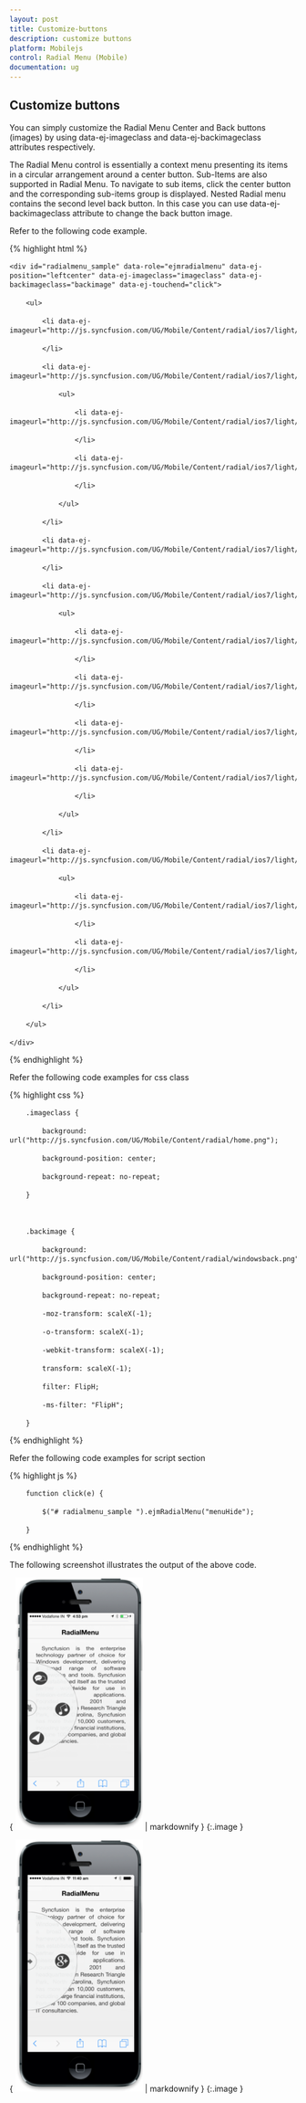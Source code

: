 ```yaml
---
layout: post
title: Customize-buttons
description: customize buttons
platform: Mobilejs
control: Radial Menu (Mobile)
documentation: ug
---
```


## Customize buttons

You can simply customize the Radial Menu Center and Back buttons (images) by using data-ej-imageclass and data-ej-backimageclass attributes respectively. 

The Radial Menu control is essentially a context menu presenting its items in a circular arrangement around a center button. Sub-Items are also supported in Radial Menu. To navigate to sub items, click the center button and the corresponding sub-items group is displayed. Nested Radial menu contains the second level back button. In this case you can use data-ej-backimageclass attribute to change the back button image. 

Refer to the following code example.

{% highlight html %}



    <div id="radialmenu_sample" data-role="ejmradialmenu" data-ej-position="leftcenter" data-ej-imageclass="imageclass" data-ej-backimageclass="backimage" data-ej-touchend="click">

        <ul>

            <li data-ej-imageurl="http://js.syncfusion.com/UG/Mobile/Content/radial/ios7/light/music.png">

            </li>

            <li data-ej-imageurl="http://js.syncfusion.com/UG/Mobile/Content/radial/ios7/light/social.png">

                <ul>

                    <li data-ej-imageurl="http://js.syncfusion.com/UG/Mobile/Content/radial/ios7/light/googleplus.png">

                    </li>

                    <li data-ej-imageurl="http://js.syncfusion.com/UG/Mobile/Content/radial/ios7/light/facebook.png">

                    </li>

                </ul>

            </li>

            <li data-ej-imageurl="http://js.syncfusion.com/UG/Mobile/Content/radial/ios7/light/direction.png">

            </li>

            <li data-ej-imageurl="http://js.syncfusion.com/UG/Mobile/Content/radial/ios7/light/browser.png">

                <ul>

                    <li data-ej-imageurl="http://js.syncfusion.com/UG/Mobile/Content/radial/ios7/light/chrome.png">

                    </li>

                    <li data-ej-imageurl="http://js.syncfusion.com/UG/Mobile/Content/radial/ios7/light/opera.png">

                    </li>

                    <li data-ej-imageurl="http://js.syncfusion.com/UG/Mobile/Content/radial/ios7/light/bing.png">

                    </li>

                    <li data-ej-imageurl="http://js.syncfusion.com/UG/Mobile/Content/radial/ios7/light/yahoo.png">

                    </li>

                </ul>

            </li>

            <li data-ej-imageurl="http://js.syncfusion.com/UG/Mobile/Content/radial/ios7/light/message.png">

                <ul>

                    <li data-ej-imageurl="http://js.syncfusion.com/UG/Mobile/Content/radial/ios7/light/google.png">

                    </li>

                    <li data-ej-imageurl="http://js.syncfusion.com/UG/Mobile/Content/radial/ios7/light/yahoo.png">

                    </li>

                </ul>

            </li>

        </ul>

    </div>





{% endhighlight %}

Refer the following code examples for css class

{% highlight css %}

        .imageclass {

            background: url("http://js.syncfusion.com/UG/Mobile/Content/radial/home.png");

            background-position: center;

            background-repeat: no-repeat;

        }



        .backimage {

            background: url("http://js.syncfusion.com/UG/Mobile/Content/radial/windowsback.png");

            background-position: center;

            background-repeat: no-repeat;

            -moz-transform: scaleX(-1);

            -o-transform: scaleX(-1);

            -webkit-transform: scaleX(-1);

            transform: scaleX(-1);

            filter: FlipH;

            -ms-filter: "FlipH";

        }



{% endhighlight %}

Refer the following code examples for script section

{% highlight js %}

        function click(e) {

            $("# radialmenu_sample ").ejmRadialMenu("menuHide");

        }



{% endhighlight %}



The following screenshot illustrates the output of the above code.

{ ![C:/Users/isuriyar/Desktop/ra.png](Customize-buttons_images/Customize-buttons_img1.png) | markdownify }
{:.image }


{ ![raadialmenu](Customize-buttons_images/Customize-buttons_img2.png) | markdownify }
{:.image }






